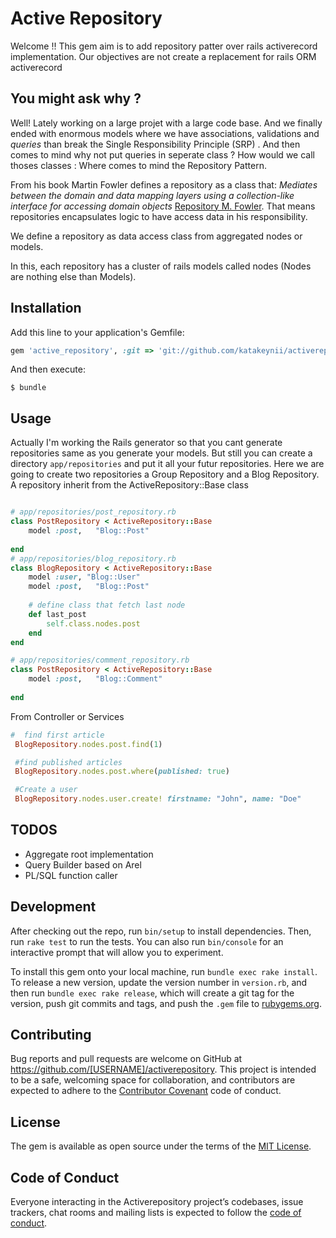 # Active Repository

Welcome !! 
This gem aim is to add repository patter over rails activerecord implementation. Our objectives are not create a replacement for rails ORM activerecord
## You might ask why ? 
Well! Lately working on a large projet with a large code base. And we finally ended with enormous models where we have associations, validations and *queries* than break the Single Responsibility Principle (SRP) . And then comes to mind why not put queries in seperate class ? How would we call thoses classes : Where comes to mind the Repository Pattern. 

From his book Martin Fowler defines a repository as a class that: *Mediates between the domain and data mapping layers using a collection-like interface for accessing domain objects* [Repository M. Fowler](https://martinfowler.com/eaaCatalog/repository.html). That means repositories encapsulates logic to have access data in his responsibility. 

We define a repository as data access class from aggregated nodes or models. 

In this, each repository has a cluster of rails models called nodes (Nodes are nothing else than Models). 

## Installation

Add this line to your application's Gemfile:

```ruby
gem 'active_repository', :git => 'git://github.com/katakeynii/activerepository.git'
```

And then execute:

    $ bundle


## Usage

Actually I'm working the Rails generator so that you cant generate repositories same as you generate your models.
But still you can create a directory `app/repositories` and put it all your futur repositories. Here we are going to create two repositories a Group Repository and a Blog Repository. A repository inherit from the ActiveRepository::Base class
```ruby

# app/repositories/post_repository.rb 
class PostRepository < ActiveRepository::Base
    model :post,   "Blog::Post"
    
end
# app/repositories/blog_repository.rb 
class BlogRepository < ActiveRepository::Base
    model :user, "Blog::User"
    model :post,   "Blog::Post"
    
    # define class that fetch last node
    def last_post
        self.class.nodes.post
    end
end

# app/repositories/comment_repository.rb 
class PostRepository < ActiveRepository::Base
    model :post,   "Blog::Comment"
    
end
```


From Controller or Services 

```ruby
#  find first article
 BlogRepository.nodes.post.find(1)

 #find published articles
 BlogRepository.nodes.post.where(published: true)

 #Create a user
 BlogRepository.nodes.user.create! firstname: "John", name: "Doe"
```

## TODOS
  - Aggregate root implementation
  - Query Builder based on Arel
  - PL/SQL function caller
## Development

After checking out the repo, run `bin/setup` to install dependencies. Then, run `rake test` to run the tests. You can also run `bin/console` for an interactive prompt that will allow you to experiment.

To install this gem onto your local machine, run `bundle exec rake install`. To release a new version, update the version number in `version.rb`, and then run `bundle exec rake release`, which will create a git tag for the version, push git commits and tags, and push the `.gem` file to [rubygems.org](https://rubygems.org).

## Contributing

Bug reports and pull requests are welcome on GitHub at https://github.com/[USERNAME]/activerepository. This project is intended to be a safe, welcoming space for collaboration, and contributors are expected to adhere to the [Contributor Covenant](http://contributor-covenant.org) code of conduct.

## License

The gem is available as open source under the terms of the [MIT License](https://opensource.org/licenses/MIT).

## Code of Conduct

Everyone interacting in the Activerepository project’s codebases, issue trackers, chat rooms and mailing lists is expected to follow the [code of conduct](https://github.com/[USERNAME]/activerepository/blob/master/CODE_OF_CONDUCT.md).
